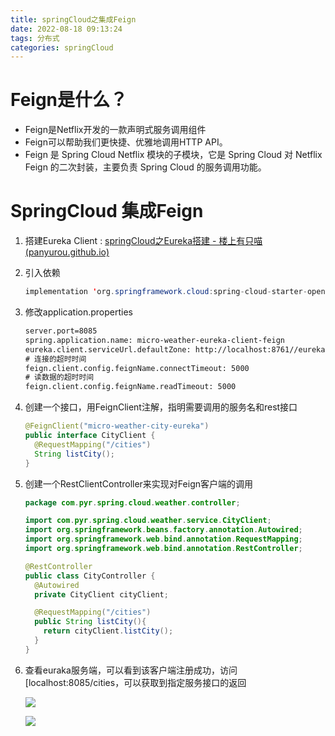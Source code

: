 ```yaml
---
title: springCloud之集成Feign
date: 2022-08-18 09:13:24
tags: 分布式
categories: springCloud
---
```


# Feign是什么？

- Feign是Netflix开发的一款声明式服务调用组件
- Feign可以帮助我们更快捷、优雅地调用HTTP API。
- Feign 是 Spring Cloud Netflix 模块的子模块，它是 Spring Cloud 对 Netflix Feign 的二次封装，主要负责 Spring Cloud 的服务调用功能。

# SpringCloud 集成Feign

1. 搭建Eureka Client : [springCloud之Eureka搭建 - 楼上有只喵 (panyurou.github.io)](https://panyurou.github.io/2022/08/17/springCloud之Eureka搭建/)

2. 引入依赖

   ```java
   implementation 'org.springframework.cloud:spring-cloud-starter-openfeign'
   ```

3. 修改application.properties

   ```xml
   server.port=8085
   spring.application.name: micro-weather-eureka-client-feign
   eureka.client.serviceUrl.defaultZone: http://localhost:8761//eureka/
   # 连接的超时时间
   feign.client.config.feignName.connectTimeout: 5000
   # 读数据的超时时间
   feign.client.config.feignName.readTimeout: 5000
   ```

   

4. 创建一个接口，用FeignClient注解，指明需要调用的服务名和rest接口

   ```java
   @FeignClient("micro-weather-city-eureka")
   public interface CityClient {
     @RequestMapping("/cities")
     String listCity();
   }
   ```

5. 创建一个RestClientController来实现对Feign客户端的调用

   ```java
   package com.pyr.spring.cloud.weather.controller;
   
   import com.pyr.spring.cloud.weather.service.CityClient;
   import org.springframework.beans.factory.annotation.Autowired;
   import org.springframework.web.bind.annotation.RequestMapping;
   import org.springframework.web.bind.annotation.RestController;
   
   @RestController
   public class CityController {
     @Autowired
     private CityClient cityClient;
   
     @RequestMapping("/cities")
     public String listCity(){
       return cityClient.listCity();
     }
   }
   ```

6. 查看euraka服务端，可以看到该客户端注册成功，访问[localhost:8085/cities，可以获取到指定服务接口的返回

   ![](https://tva1.sinaimg.cn/large/e6c9d24ely1h5ap6lysrwj21ek0u00xb.jpg)

   ![](https://tva1.sinaimg.cn/large/e6c9d24ely1h5ap87sv66j228m0k4zw9.jpg)

